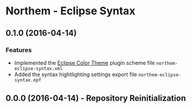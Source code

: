 Northem - Eclipse Syntax
========================

## 0.1.0 (2016-04-14)
### Features
  - Implemented the [Eclipse Color Theme](http://eclipsecolorthemes.org/plugin) plugin scheme file `northem-eclipse-syntax.xml`
  - Added the syntax hightlighting settings export file `northem-eclipse-syntax.epf`

## 0.0.0 (2016-04-14) - Repository Reinitialization
